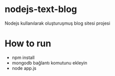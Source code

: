 # nodejs-text-blog
Nodejs kullanılarak oluşturuşmuş blog sitesi projesi

# How to run
- npm install
- mongodb bağlantı komutunu ekleyin 
- node app.js
